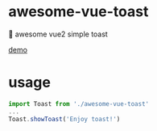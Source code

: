 # awesome-vue-toast
🚀 awesome vue2 simple toast

[demo](https://hiyali.github.io/awesome-vue-toast)

# usage
```javascript
import Toast from './awesome-vue-toast'
...
Toast.showToast('Enjoy toast!')
```
